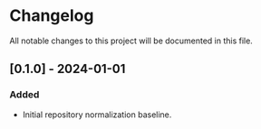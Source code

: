 # Changelog

All notable changes to this project will be documented in this file.

## [0.1.0] - 2024-01-01
### Added
- Initial repository normalization baseline.

